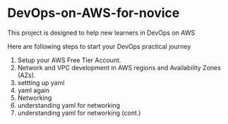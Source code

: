 # DevOps-on-AWS-for-novice
This project is designed to help new learners in DevOps on AWS

Here are following steps to start your DevOps practical journey
1. Setup your AWS Free Tier Account.
2. Network and VPC development in AWS regions and Availability Zones (AZs).
3. settting up yaml
4. yaml again
5. Networking
6. understanding yaml for networking
7. understanding yaml for networking (cont.)
